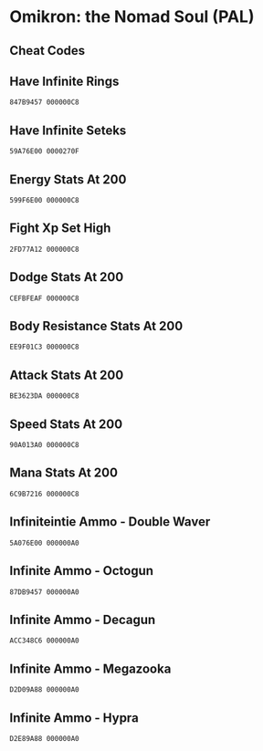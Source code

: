 # Omikron: the Nomad Soul (PAL)

## Cheat Codes

## Have Infinite Rings

```
847B9457 000000C8

```

## Have Infinite Seteks

```
59A76E00 0000270F

```

## Energy Stats At 200

```
599F6E00 000000C8

```

## Fight Xp Set High

```
2FD77A12 000000C8

```

## Dodge Stats At 200

```
CEFBFEAF 000000C8

```

## Body Resistance Stats At 200

```
EE9F01C3 000000C8

```

## Attack Stats At 200

```
BE3623DA 000000C8

```

## Speed Stats At 200

```
90A013A0 000000C8

```

## Mana Stats At 200

```
6C9B7216 000000C8

```

## Infiniteintie Ammo - Double Waver

```
5A076E00 000000A0

```

## Infinite Ammo - Octogun

```
87DB9457 000000A0

```

## Infinite Ammo - Decagun

```
ACC348C6 000000A0

```

## Infinite Ammo - Megazooka

```
D2D09A88 000000A0

```

## Infinite Ammo - Hypra

```
D2E89A88 000000A0

```

